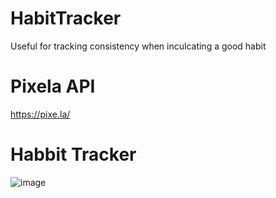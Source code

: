 # HabitTracker
Useful for tracking consistency when inculcating a good habit

# Pixela API
https://pixe.la/

# Habbit Tracker

![image](https://user-images.githubusercontent.com/60713034/189475917-8f2efcc2-d392-4de2-9223-e83dfe9411fb.png)

